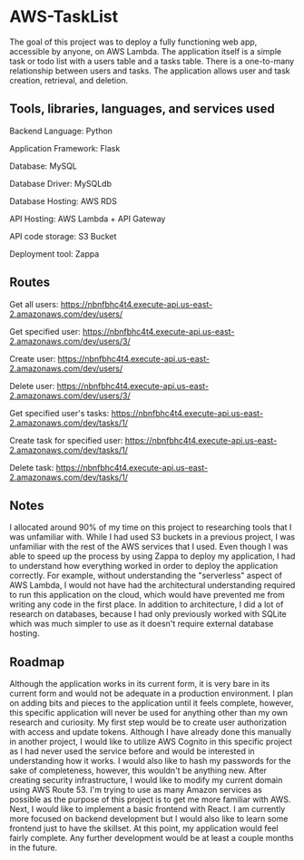 # AWS-TaskList

The goal of this project was to deploy a fully functioning web app, accessible by anyone, on AWS Lambda. The application itself is a simple task or todo list with a users table and a tasks table. There is a one-to-many relationship between users and tasks. The application allows user and task creation, retrieval, and deletion. 

## Tools, libraries, languages, and services used

Backend Language: Python

Application Framework: Flask

Database: MySQL

Database Driver: MySQLdb

Database Hosting: AWS RDS

API Hosting: AWS Lambda + API Gateway

API code storage: S3 Bucket

Deployment tool: Zappa


## Routes

Get all users: https://nbnfbhc4t4.execute-api.us-east-2.amazonaws.com/dev/users/

Get specified user: https://nbnfbhc4t4.execute-api.us-east-2.amazonaws.com/dev/users/3/

Create user: https://nbnfbhc4t4.execute-api.us-east-2.amazonaws.com/dev/users/

Delete user: https://nbnfbhc4t4.execute-api.us-east-2.amazonaws.com/dev/users/3/

Get specified user's tasks: https://nbnfbhc4t4.execute-api.us-east-2.amazonaws.com/dev/tasks/1/

Create task for specified user: https://nbnfbhc4t4.execute-api.us-east-2.amazonaws.com/dev/tasks/1/

Delete task: https://nbnfbhc4t4.execute-api.us-east-2.amazonaws.com/dev/tasks/1/



## Notes

I allocated around 90% of my time on this project to researching tools that I was unfamiliar with. While I had used S3 buckets in a previous project, I was unfamiliar with the rest of the AWS services that I used. Even though I was able to speed up the process by using Zappa to deploy my application, I had to understand how everything worked in order to deploy the application correctly. For example, without understanding the "serverless" aspect of AWS Lambda, I would not have had the architectural understanding required to run this application on the cloud, which would have prevented me from writing any code in the first place. In addition to architecture, I did a lot of research on databases, because I had only previously worked with SQLite which was much simpler to use as it doesn't require external database hosting. 

## Roadmap

Although the application works in its current form, it is very bare in its current form and would not be adequate in a production environment. I plan on adding bits and pieces to the application until it feels complete, however, this specific application will never be used for anything other than my own research and curiosity. My first step would be to create user authorization with access and update tokens. Although I have already done this manually in another project, I would like to utilize AWS Cognito in this specific project as I had never used the service before and would be interested in understanding how it works. I would also like to hash my passwords for the sake of completeness, however, this wouldn't be anything new. After creating security infrastructure, I would like to modify my current domain using AWS Route 53. I'm trying to use as many Amazon services as possible as the purpose of this project is to get me more familiar with AWS. Next, I would like to implement a basic frontend with React. I am currently more focused on backend development but I would also like to learn some frontend just to have the skillset. At this point, my application would feel fairly complete. Any further development would be at least a couple months in the future.


